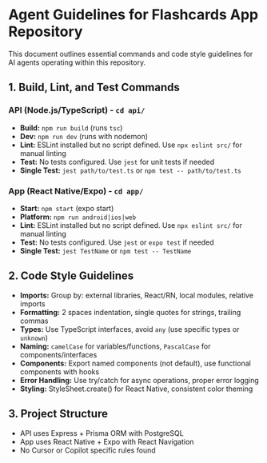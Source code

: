 # Agent Guidelines for Flashcards App Repository

This document outlines essential commands and code style guidelines for AI agents operating within this repository.

## 1. Build, Lint, and Test Commands

### API (Node.js/TypeScript) - `cd api/`
- **Build:** `npm run build` (runs `tsc`)
- **Dev:** `npm run dev` (runs with nodemon)
- **Lint:** ESLint installed but no script defined. Use `npx eslint src/` for manual linting
- **Test:** No tests configured. Use `jest` for unit tests if needed
- **Single Test:** `jest path/to/test.ts` or `npm test -- path/to/test.ts`

### App (React Native/Expo) - `cd app/`
- **Start:** `npm start` (expo start)
- **Platform:** `npm run android|ios|web`
- **Lint:** ESLint installed but no script defined. Use `npx eslint src/` for manual linting
- **Test:** No tests configured. Use `jest` or `expo test` if needed
- **Single Test:** `jest TestName` or `npm test -- TestName`

## 2. Code Style Guidelines

- **Imports:** Group by: external libraries, React/RN, local modules, relative imports
- **Formatting:** 2 spaces indentation, single quotes for strings, trailing commas
- **Types:** Use TypeScript interfaces, avoid `any` (use specific types or `unknown`)
- **Naming:** `camelCase` for variables/functions, `PascalCase` for components/interfaces
- **Components:** Export named components (not default), use functional components with hooks
- **Error Handling:** Use try/catch for async operations, proper error logging
- **Styling:** StyleSheet.create() for React Native, consistent color theming

## 3. Project Structure
- API uses Express + Prisma ORM with PostgreSQL
- App uses React Native + Expo with React Navigation
- No Cursor or Copilot specific rules found
